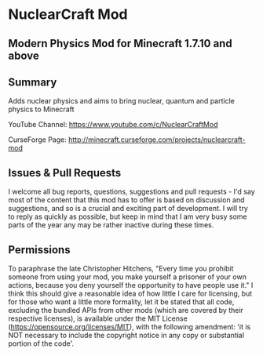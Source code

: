 NuclearCraft Mod
================
Modern Physics Mod for Minecraft 1.7.10 and above
---------------------------------------


Summary
-------

Adds nuclear physics and aims to bring nuclear, quantum and particle physics to Minecraft

YouTube Channel: https://www.youtube.com/c/NuclearCraftMod

CurseForge Page: http://minecraft.curseforge.com/projects/nuclearcraft-mod


Issues & Pull Requests
----------------------

I welcome all bug reports, questions, suggestions and pull requests - I'd say most of the content that this mod has to offer is based on discussion and suggestions, and so is a crucial and exciting part of development. I will try to reply as quickly as possible, but keep in mind that I am very busy some parts of the year any may be rather inactive during these times.


Permissions
-----------

To paraphrase the late Christopher Hitchens, "Every time you prohibit someone from using your mod, you make yourself a prisoner of your own actions, because you deny yourself the opportunity to have people use it." I think this should give a reasonable idea of how little I care for licensing, but for those who want a little more formality, let it be stated that all code, excluding the bundled APIs from other mods (which are covered by their respective licenses), is available under the MIT License (https://opensource.org/licenses/MIT), with the following amendment: 'it is NOT necessary to include the copyright notice in any copy or substantial portion of the code'.
